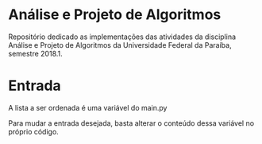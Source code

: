 # Análise e Projeto de Algoritmos
Repositório dedicado as implementações das atividades da disciplina Análise e Projeto de Algoritmos da Universidade Federal da Paraíba, semestre 2018.1.

# Entrada
A lista a ser ordenada é uma variável do main.py

Para mudar a entrada desejada, basta alterar o conteúdo dessa variável no próprio código.